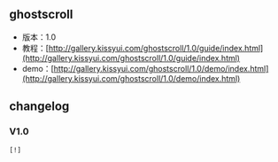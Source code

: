 ## ghostscroll

* 版本：1.0
* 教程：[http://gallery.kissyui.com/ghostscroll/1.0/guide/index.html](http://gallery.kissyui.com/ghostscroll/1.0/guide/index.html)
* demo：[http://gallery.kissyui.com/ghostscroll/1.0/demo/index.html](http://gallery.kissyui.com/ghostscroll/1.0/demo/index.html)

## changelog

### V1.0

    [!]


